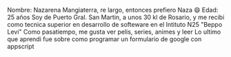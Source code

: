 Nombre: Nazarena Mangiaterra, re largo, entonces prefiero Naza 😄
Edad: 25 años
Soy de Puerto Gral. San Martin, a unos 30 kl de Rosario, y me recibi como tecnica superior en desarrollo de softeware en el Intituto N25 "Beppo Levi" 
Como pasatiempo, me gusta ver pelis, series, animes y leer 
Lo ultimo que aprendi fue sobre como programar un formulario de google con appscript 


























